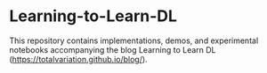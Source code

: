# Learning-to-Learn-DL
This repository contains implementations, demos, and experimental notebooks accompanying the blog Learning to Learn DL (https://totalvariation.github.io/blog/).
